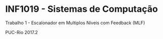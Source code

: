 # INF1019 - Sistemas de Computação

Trabalho 1 - Escalonador em Multiplos Níveis com Feedback (MLF)

PUC-Rio 2017.2
